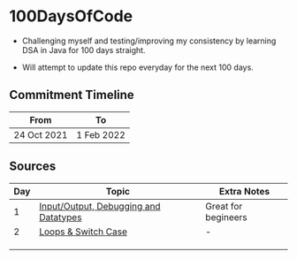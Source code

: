 # 100DaysOfCode

- Challenging myself and testing/improving my consistency by learning DSA in Java for 100 days straight.

- Will attempt to update this repo everyday for the next 100 days.

## Commitment Timeline

| From | To |
|---|---|
| 24 Oct 2021 | 1 Feb 2022 |

## Sources

|  Day |  Topic | Extra Notes  |
| ------------ | ------------ | ------------ |
| 1  | [Input/Output, Debugging and Datatypes](https://www.youtube.com/watch?v=TAtrPoaJ7gc&list=PL9gnSGHSqcnr_DxHsP7AW9ftq0AtAyYqJ&index=5)  | Great for begineers  |
| 2  | [Loops & Switch Case](https://www.youtube.com/watch?v=ldYLYRNaucM&list=PL9gnSGHSqcnr_DxHsP7AW9ftq0AtAyYqJ&index=5)  |  -  |
|   |   |   |
|   |   |   |
|   |   |   |


